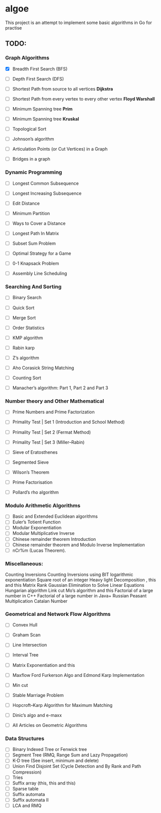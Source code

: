 # algoe
This project is an attempt to implement some basic algorithms in Go for practise

## TODO: 

### Graph Algorithms

- [x] Breadth First Search (BFS)
- [ ] Depth First Search (DFS)
- [ ] Shortest Path from source to all vertices **Dijkstra**
- [ ] Shortest Path from every vertex to every other vertex **Floyd Warshall**
- [ ] Minimum Spanning tree **Prim**
- [ ] Minimum Spanning tree **Kruskal**
- [ ] Topological Sort
- [ ] Johnson’s algorithm
- [ ] Articulation Points (or Cut Vertices) in a Graph
- [ ] Bridges in a graph




### Dynamic Programming

- [ ] Longest Common Subsequence
- [ ] Longest Increasing Subsequence
- [ ] Edit Distance
- [ ] Minimum Partition
- [ ] Ways to Cover a Distance
- [ ] Longest Path In Matrix
- [ ] Subset Sum Problem
- [ ] Optimal Strategy for a Game
- [ ] 0-1 Knapsack Problem
- [ ] Assembly Line Scheduling

 


### Searching And Sorting

- [ ] Binary Search
- [ ] Quick Sort
- [ ] Merge Sort
- [ ] Order Statistics
- [ ] KMP algorithm
- [ ] Rabin karp
- [ ] Z’s algorithm
- [ ] Aho Corasick String Matching
- [ ] Counting Sort
- [ ] Manacher’s algorithm: Part 1, Part 2 and Part 3


### Number theory and Other Mathematical

- [ ] Prime Numbers and Prime Factorization
- [ ] Primality Test | Set 1 (Introduction and School Method)
- [ ] Primality Test | Set 2 (Fermat Method)
- [ ] Primality Test | Set 3 (Miller–Rabin)
- [ ] Sieve of Eratosthenes
- [ ] Segmented Sieve
- [ ] Wilson’s Theorem
- [ ] Prime Factorisation
- [ ] Pollard’s rho algorithm
 

### Modulo Arithmetic Algorithms

- [ ] Basic and Extended Euclidean algorithms
- [ ] Euler’s Totient Function
- [ ] Modular Exponentiation
- [ ] Modular Multiplicative Inverse
- [ ] Chinese remainder theorem Introduction
- [ ] Chinese remainder theorem and Modulo Inverse Implementation
- [ ] nCr%m (Lucas Theorem).

### Miscellaneous:

Counting Inversions
Counting Inversions using BIT
logarithmic exponentiation
Square root of an integer
Heavy light Decomposition , this and this
Matrix Rank
Gaussian Elimination to Solve Linear Equations
Hungarian algorithm
Link cut
Mo’s algorithm and this
Factorial of a large number in C++
Factorial of a large number in Java+
Russian Peasant Multiplication
Catalan Number


### Geometrical and Network Flow Algorithms

- [ ] Convex Hull
- [ ] Graham Scan
- [ ] Line Intersection
- [ ] Interval Tree
- [ ] Matrix Exponentiation and this
- [ ] Maxflow Ford Furkerson Algo and Edmond Karp Implementation
- [ ] Min cut
- [ ] Stable Marriage Problem
- [ ] Hopcroft–Karp Algorithm for Maximum Matching
- [ ] Dinic’s algo and e-maxx
- [ ] All Articles on Geometric Algorithms


### Data Structures

- [ ] Binary Indexed Tree or Fenwick tree
- [ ] Segment Tree (RMQ, Range Sum and Lazy Propagation)
- [ ] K-D tree (See insert, minimum and delete)
- [ ] Union Find Disjoint Set (Cycle Detection and By Rank and Path Compression)
- [ ] Tries
- [ ] Suffix array (this, this and this)
- [ ] Sparse table
- [ ] Suffix automata
- [ ] Suffix automata II
- [ ] LCA and RMQ
